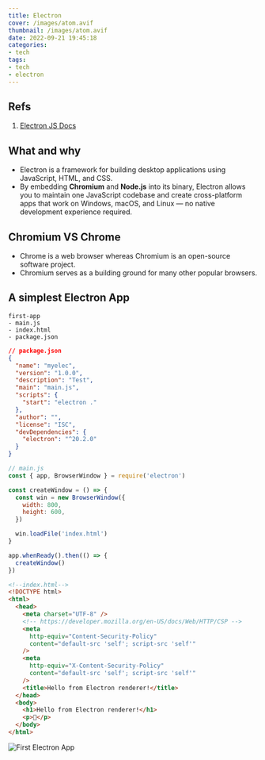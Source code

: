```yaml
---
title: Electron
cover: /images/atom.avif
thumbnail: /images/atom.avif
date: 2022-09-21 19:45:18
categories:
- tech
tags:
- tech
- electron
---
```


## Refs
1. [Electron JS Docs](https://www.electronjs.org/docs/latest)

## What and why
- Electron is a framework for building desktop applications using JavaScript, HTML, and CSS.
- By embedding **Chromium** and **Node.js** into its binary, Electron allows you to maintain one JavaScript codebase and create cross-platform apps that work on Windows, macOS, and Linux — no native development experience required.
<!--more-->

## Chromium VS Chrome
- Chrome is a web browser whereas Chromium is an open-source software project.
- Chromium serves as a building ground for many other popular browsers.

## A simplest Electron App
```
first-app
- main.js
- index.html
- package.json
```

``` json
// package.json
{
  "name": "myelec",
  "version": "1.0.0",
  "description": "Test",
  "main": "main.js",
  "scripts": {
    "start": "electron ."
  },
  "author": "",
  "license": "ISC",
  "devDependencies": {
    "electron": "^20.2.0"
  }
}
```

``` js
// main.js
const { app, BrowserWindow } = require('electron')

const createWindow = () => {
  const win = new BrowserWindow({
    width: 800,
    height: 600,
  })

  win.loadFile('index.html')
}

app.whenReady().then(() => {
  createWindow()
})
```

``` html
<!--index.html-->
<!DOCTYPE html>
<html>
  <head>
    <meta charset="UTF-8" />
    <!-- https://developer.mozilla.org/en-US/docs/Web/HTTP/CSP -->
    <meta
      http-equiv="Content-Security-Policy"
      content="default-src 'self'; script-src 'self'"
    />
    <meta
      http-equiv="X-Content-Security-Policy"
      content="default-src 'self'; script-src 'self'"
    />
    <title>Hello from Electron renderer!</title>
  </head>
  <body>
    <h1>Hello from Electron renderer!</h1>
    <p>👋</p>
  </body>
</html>
```

![First Electron App](/images/first_electron.png)

